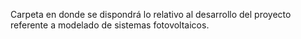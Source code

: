 Carpeta en donde se dispondrá lo relativo al desarrollo del proyecto referente a modelado de sistemas fotovoltaicos.
